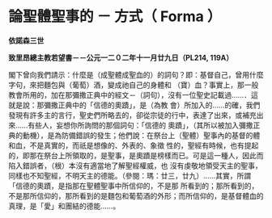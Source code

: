 # 論聖體聖事的 － 方式（ Forma ）


**依諾森三世**

**致里昂總主教若望書－－公元一二０二年十一月廿九日（PL214, 119A）**





閣下曾向我們請示：什麼是（成聖體成聖血的）的詞句？即：基督自己，曾用什麼字句，來把麵包與（葡萄）酒，變成祂自己的身體和
（寶）血？事實上，那一般教會所用的，加在那彌撒正典中的經文－（詞句），沒有一位聖史記載過……．這就是說：那彌撒正典中的「信德的奧蹟」，是（為教
會）所加入的……的確，我們發現有許多主的言行，聖史們所略去的，卻從宗徒的行中，表達了出來，或補充出來……有些人，妄想你所詢問的那個詞句：「信德的
奧蹟」，（其所以被加入彌撒正典的動機），是為防備錯誤的發生；他們說：在祭台上（聖體）聖事內的基督的體和血，不是真實的，而祇是想像的、外表的、象徵
性的，聖經有時候，也有提起的，即那在祭台上所領取的，是聖事，是奧蹟是榜樣而已。可是這一種人，因此而陷入錯誤者，（根）本沒有適當地了解聖經權威，也
沒有虔敬地領受天主的聖事，同樣也不知聖經，不明天主的德能。（參閱：瑪：廿三，廿九）……其實，所謂「信德的奧蹟，是指那在聖體聖事中所信仰的，不是那
所看到的；那所看到的，不是那所信仰的，那所看到的是麵包和葡萄酒的外形；而所信仰的，是基督體血的真理，是「愛」和團結的德能……。

